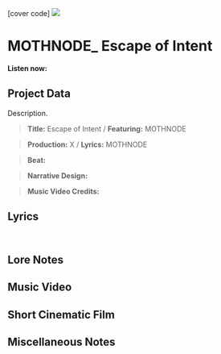 [cover code] ![](57175019_319474918741616_8502199518755923887_n.jpg)

# MOTHNODE_ Escape of Intent

**Listen now:** 

## Project Data

Description.

> **Title:** Escape of Intent / **Featuring:** MOTHNODE

> **Production:** X  / **Lyrics:** MOTHNODE

> **Beat:**

> **Narrative Design:**

> **Music Video Credits:**


## Lyrics

```


```

## Lore Notes

## Music Video

## Short Cinematic Film

## Miscellaneous Notes
